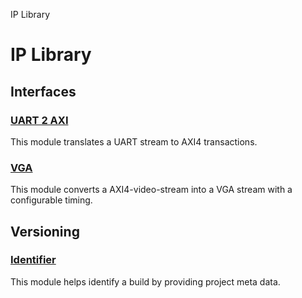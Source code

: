 IP Library

# IP Library


## Interfaces


### [UART 2 AXI](interfaces__uart2axi/doc/doc.md)

This module translates a UART stream to AXI4 transactions.


### [VGA](interfaces__vga/doc/doc.md)

This module converts a AXI4-video-stream into a VGA stream with a configurable timing.


## Versioning


### [Identifier](versioning__identifier/doc/doc.md)

This module helps identify a build by providing project meta data.